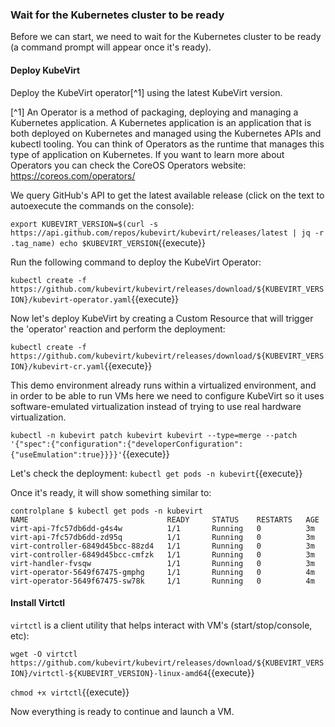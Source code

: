 ### Wait for the Kubernetes cluster to be ready

Before we can start, we need to wait for the Kubernetes cluster to be ready (a command prompt will appear once it's ready).

#### Deploy KubeVirt

Deploy the KubeVirt operator[^1] using the latest KubeVirt version.

[^1] An Operator is a method of packaging, deploying and managing a Kubernetes application. A Kubernetes application is an application that is both deployed on Kubernetes and managed using the Kubernetes APIs and kubectl tooling. You can think of Operators as the runtime that manages this type of application on Kubernetes. If you want to learn more about Operators you can check the CoreOS Operators website: <https://coreos.com/operators/>

We query GitHub's API to get the latest available release (click on the text to autoexecute the commands on the console):

`export KUBEVIRT_VERSION=$(curl -s https://api.github.com/repos/kubevirt/kubevirt/releases/latest | jq -r .tag_name)
echo $KUBEVIRT_VERSION`{{execute}}

Run the following command to deploy the KubeVirt Operator:

`kubectl create -f https://github.com/kubevirt/kubevirt/releases/download/${KUBEVIRT_VERSION}/kubevirt-operator.yaml`{{execute}}

Now let's deploy KubeVirt by creating a Custom Resource that will trigger the 'operator' reaction and perform the deployment:

`kubectl create -f https://github.com/kubevirt/kubevirt/releases/download/${KUBEVIRT_VERSION}/kubevirt-cr.yaml`{{execute}}

This demo environment already runs within a virtualized environment, and in order to be able to run VMs here we need to configure KubeVirt so it uses software-emulated virtualization instead of trying to use real hardware virtualization.

`kubectl -n kubevirt patch kubevirt kubevirt --type=merge --patch '{"spec":{"configuration":{"developerConfiguration":{"useEmulation":true}}}}'`{{execute}}

Let's check the deployment:
`kubectl get pods -n kubevirt`{{execute}}

Once it's ready, it will show something similar to:

~~~
controlplane $ kubectl get pods -n kubevirt
NAME                               READY     STATUS    RESTARTS   AGE
virt-api-7fc57db6dd-g4s4w          1/1       Running   0          3m
virt-api-7fc57db6dd-zd95q          1/1       Running   0          3m
virt-controller-6849d45bcc-88zd4   1/1       Running   0          3m
virt-controller-6849d45bcc-cmfzk   1/1       Running   0          3m
virt-handler-fvsqw                 1/1       Running   0          3m
virt-operator-5649f67475-gmphg     1/1       Running   0          4m
virt-operator-5649f67475-sw78k     1/1       Running   0          4m
~~~

#### Install Virtctl

`virtctl` is a client utility that helps interact with VM's (start/stop/console, etc):

`wget -O virtctl https://github.com/kubevirt/kubevirt/releases/download/${KUBEVIRT_VERSION}/virtctl-${KUBEVIRT_VERSION}-linux-amd64`{{execute}}

`chmod +x virtctl`{{execute}}

Now everything is ready to continue and launch a VM.
